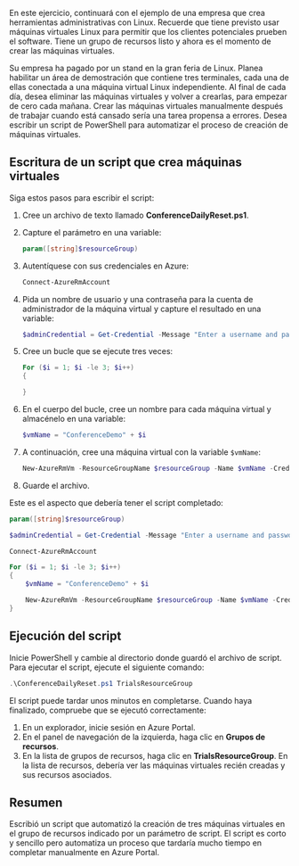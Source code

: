 En este ejercicio, continuará con el ejemplo de una empresa que crea herramientas administrativas con Linux. Recuerde que tiene previsto usar máquinas virtuales Linux para permitir que los clientes potenciales prueben el software. Tiene un grupo de recursos listo y ahora es el momento de crear las máquinas virtuales.

Su empresa ha pagado por un stand en la gran feria de Linux. Planea habilitar un área de demostración que contiene tres terminales, cada una de ellas conectada a una máquina virtual Linux independiente. Al final de cada día, desea eliminar las máquinas virtuales y volver a crearlas, para empezar de cero cada mañana. Crear las máquinas virtuales manualmente después de trabajar cuando está cansado sería una tarea propensa a errores. Desea escribir un script de PowerShell para automatizar el proceso de creación de máquinas virtuales.

## <a name="write-a-script-that-creates-virtual-machines"></a>Escritura de un script que crea máquinas virtuales

Siga estos pasos para escribir el script:

1. Cree un archivo de texto llamado **ConferenceDailyReset.ps1**.

2. Capture el parámetro en una variable:

    ```powershell
    param([string]$resourceGroup)
    ```

3. Autentíquese con sus credenciales en Azure:

    ```powershell
    Connect-AzureRmAccount
    ```

4. Pida un nombre de usuario y una contraseña para la cuenta de administrador de la máquina virtual y capture el resultado en una variable:

    ```powershell
    $adminCredential = Get-Credential -Message "Enter a username and password for the VM administrator."
    ```

5. Cree un bucle que se ejecute tres veces:

    ```powershell
    For ($i = 1; $i -le 3; $i++) 
    {

    }
    ```

6. En el cuerpo del bucle, cree un nombre para cada máquina virtual y almacénelo en una variable:

    ```powershell
    $vmName = "ConferenceDemo" + $i
    ```

7. A continuación, cree una máquina virtual con la variable `$vmName`:

   ```powershell
   New-AzureRmVm -ResourceGroupName $resourceGroup -Name $vmName -Credential $adminCredential -Location "East US" 
   ```

8. Guarde el archivo.

Este es el aspecto que debería tener el script completado:

```powershell
param([string]$resourceGroup)

$adminCredential = Get-Credential -Message "Enter a username and password for the VM administrator."

Connect-AzureRmAccount

For ($i = 1; $i -le 3; $i++)
{
    $vmName = "ConferenceDemo" + $i

    New-AzureRmVm -ResourceGroupName $resourceGroup -Name $vmName -Credential $adminCredential -Location "East US" -Image UbuntuLTS
}
```

## <a name="execute-the-script"></a>Ejecución del script

Inicie PowerShell y cambie al directorio donde guardó el archivo de script. Para ejecutar el script, ejecute el siguiente comando:

```powershell
.\ConferenceDailyReset.ps1 TrialsResourceGroup
```

El script puede tardar unos minutos en completarse. Cuando haya finalizado, compruebe que se ejecutó correctamente:

1. En un explorador, inicie sesión en Azure Portal.
2. En el panel de navegación de la izquierda, haga clic en **Grupos de recursos**.
3. En la lista de grupos de recursos, haga clic en **TrialsResourceGroup**. En la lista de recursos, debería ver las máquinas virtuales recién creadas y sus recursos asociados.

## <a name="summary"></a>Resumen
Escribió un script que automatizó la creación de tres máquinas virtuales en el grupo de recursos indicado por un parámetro de script. El script es corto y sencillo pero automatiza un proceso que tardaría mucho tiempo en completar manualmente en Azure Portal.